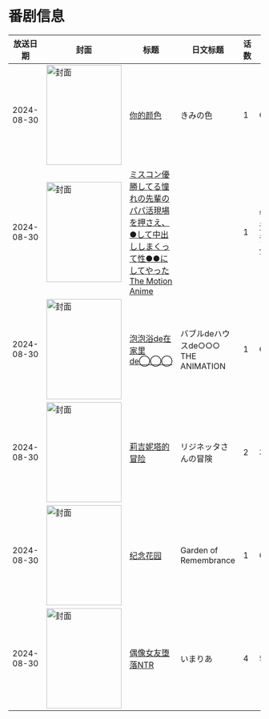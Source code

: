 # 番剧信息

|放送日期|封面|标题|日文标题|话数|评分|评分人数|
|---|---|---|---|---|---|---|
|2024-08-30|<img src="https://lain.bgm.tv/pic/cover/c/4b/e6/409576_Q13qt.jpg" alt="封面" style="width:150px;height:200px;object-fit:cover;">|[你的颜色](https://bangumi.tv/subject/409576)|きみの色|1|6.9|1786人评分|
|2024-08-30|<img src="https://bangumi.tv/img/no_icon_subject.png" alt="封面" style="width:150px;height:200px;object-fit:cover;">|[ミスコン優勝してる憧れの先輩のパパ活現場を押さえ、●して中出ししまくって性●●にしてやった The Motion Anime](https://bangumi.tv/subject/516378)||1|暂无评分|少于10人评分|
|2024-08-30|<img src="https://bangumi.tv/img/no_icon_subject.png" alt="封面" style="width:150px;height:200px;object-fit:cover;">|[泡泡浴de在家里de◯◯◯](https://bangumi.tv/subject/493728)|バブルdeハウスde○○○ THE ANIMATION|1|6.5|198人评分|
|2024-08-30|<img src="https://bangumi.tv/img/no_icon_subject.png" alt="封面" style="width:150px;height:200px;object-fit:cover;">|[莉吉妮塔的冒险](https://bangumi.tv/subject/496023)|リジネッタさんの冒険|2|3.2|38人评分|
|2024-08-30|<img src="https://lain.bgm.tv/pic/cover/c/e0/67/387972_QKS88.jpg" alt="封面" style="width:150px;height:200px;object-fit:cover;">|[纪念花园](https://bangumi.tv/subject/387972)|Garden of Remembrance|1|6.4|226人评分|
|2024-08-30|<img src="https://bangumi.tv/img/no_icon_subject.png" alt="封面" style="width:150px;height:200px;object-fit:cover;">|[偶像女友堕落NTR](https://bangumi.tv/subject/497172)|いまりあ|4|5.9|198人评分|

